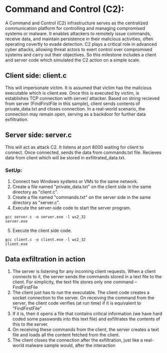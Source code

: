 # Command and Control (C2):
A Command and Control (C2) infrastructure serves as the centralized communication platform for controlling and managing compromised systems or malware. It enables attackers to remotely issue commands, receive data, and maintain persistence in their malicious activities, often operating covertly to evade detection. C2 plays a critical role in advanced cyber attacks, allowing threat actors to exert control over compromised systems and carry out their objectives. So this milestone includes a client and server code which simulated the C2 action on a simple scale.

## Client side: client.c
This will impersonate victim. It is assumed that victim has the malicious executable which is client.exe. Once this is executed by victim, is establishes TCP connection with server/ attacker. Based on string recieved from server (FindFirstFile in this sample), client sends contents of private_data.txt and closes connection. In a real-world scenario, the connection may remain open, serving as a backdoor for further data exfiltration.

## Server side: server.c
This will act as attack C2. It listens at port 8000 waiting for client to connect. Once connected, sends the data from commands.txt file. Recieves data from client which will be stored in exfiltrated_data.txt. 

### SetUp:
1. Connect two Windows systems or VMs to the same network.
2. Create a file named "private_data.txt" on the client side in the same directory as "client.c".
3. Create a file named "commands.txt" on the server side in the same directory as "server.c".
4. Execute the server-side code to start the server program.
```
gcc server.c -o server.exe -l ws2_32
server.exe
```
5. Execute the client side code.
```
gcc client.c -o client.exe -l ws2_32
client.exe
```

## Data exfiltration in action
1) The server is listening for any incoming client requests. When a client connects to it, the server sends the commands stored in a text file to the client. For simplicity, the text file stores only one command – FindFirstFile 
2) The client just has to run the executable. The client code creates a socket connection to the server. On receiving the command from the server, the client code verifies (at run time) if it is equivalent to “FindFirstFile” 
3) If it is, then it opens a file that contains critical information (we have hard coded some passwords into this text file) and exfiltrates the contents of this to the server. 
4) On receiving these commands from the client, the server creates a text file and loads all the content fetched from the client. 
5) The client closes the connection after the exfiltration, just like a real-world malware sample would, after the interaction 
